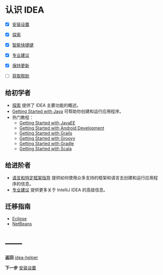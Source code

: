 [安装设置]:https://github.com/mrzhqiang/idea-helper/tree/master/认识IDEA/安装设置/
[探索]:https://github.com/mrzhqiang/idea-helper/tree/master/认识IDEA/探索/
[智能快捷键]:https://github.com/mrzhqiang/idea-helper/tree/master/认识IDEA/智能快捷键/
[语言和特定框架指导]:https://github.com/mrzhqiang/idea-helper/tree/master/语言和特定框架指导/
[专业建议]:https://github.com/mrzhqiang/idea-helper/tree/master/认识IDEA/专业建议/
[保持更新]:https://github.com/mrzhqiang/idea-helper/tree/master/认识IDEA/保持更新/
[获取帮助]:https://github.com/mrzhqiang/idea-helper/tree/master/认识IDEA/获取帮助/

[Getting Started with Java]:https://www.jetbrains.com/help/idea/creating-running-and-packaging-your-first-java-application.html
[Getting Started with JavaEE]:https://www.jetbrains.com/help/idea/developing-a-java-ee-application.html
[Getting Started with Android Development]:https://www.jetbrains.com/help/idea/getting-started-with-android-development.html
[Getting Started with Grails]:https://www.jetbrains.com/help/idea/getting-started-with-grails-3.html
[Getting Started with Groovy]:https://www.jetbrains.com/help/idea/getting-started-with-groovy.html
[Getting Started with Gradle]:https://www.jetbrains.com/help/idea/getting-started-with-gradle.html
[Getting Started with Scala]:https://www.jetbrains.com/help/idea/run-debug-and-test-scala.html

[Eclipse]:https://www.jetbrains.com/help/idea/eclipse.html
[NetBeans]:https://www.jetbrains.com/help/idea/netbeans.html

[idea-helper]:https://github.com/mrzhqiang/idea-helper/

# 认识 IDEA
- [x] [安装设置]
- [x] [探索]
- [x] [智能快捷键]
- [x] [专业建议]
- [x] [保持更新]
- [ ] [获取帮助]


## 给初学者
- [探索] 提供了 IDEA 主要功能的概述。
- [Getting Started with Java] 可帮助你创建和运行应用程序。
- 热门教程：
    - [Getting Started with JavaEE]
    - [Getting Started with Android Development]
    - [Getting Started with Grails]
    - [Getting Started with Groovy]
    - [Getting Started with Gradle]
    - [Getting Started with Scala]


## 给进阶者
- [语言和特定框架指导] 提供如何使用众多支持的框架和语言去创建和运行应用程序的信息。
- [专业建议] 提供更多关于 IntelliJ IDEA 的高级信息。


## 迁移指南
- [Eclipse]
- [NetBeans]


# ——
**返回** [idea-helper]

**下一步** [安装设置]
